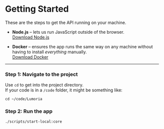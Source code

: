 # Getting Started

These are the steps to get the API running on your machine.

- **Node.js** – lets us run JavaScript outside of the browser.  
  [Download Node.js](https://nodejs.org/en/download)

- **Docker** – ensures the app runs the same way on any machine without having to install _everything_ manually.  
  [Download Docker](https://docs.docker.com/desktop/setup/install/mac-install/)

---

### Step 1: Navigate to the project

Use `cd` to get into the project directory.  
If your code is in a `/code` folder, it might be something like:

```shell
cd ~/code/Lumoria
```

### Step 2: Run the app

```shell
./scripts/start-local:core
```

